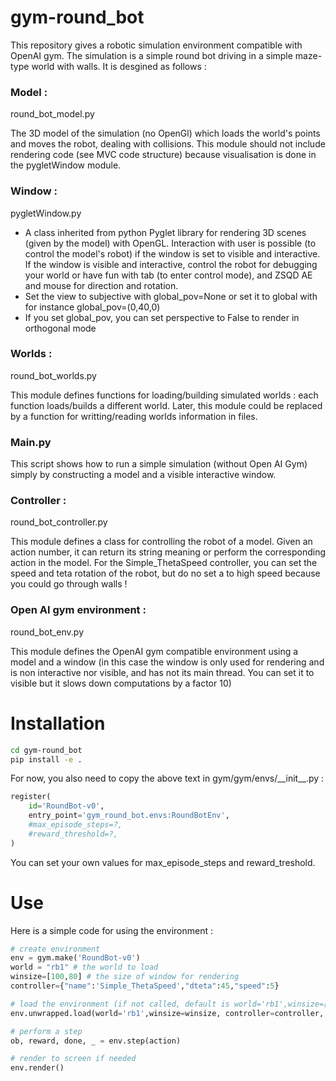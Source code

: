 # gym-round_bot

This repository gives a robotic simulation environment compatible with OpenAI gym. The simulation is a simple round bot driving in a simple maze-type world with walls. It is desgined as follows :

### Model :
round_bot_model.py

The 3D model of the simulation (no OpenGl) which loads the world's points and moves the robot, dealing with collisions. This module should not include rendering code (see MVC code structure) because visualisation is done in the pygletWindow module.

### Window :
pygletWindow.py

+ A class inherited from python Pyglet library for rendering 3D scenes (given by the model) with OpenGL. Interaction with user is possible (to control the model's robot) if the window is set to visible and interactive. If the window is visible and interactive, control the robot for debugging your world or have fun with tab (to enter control mode), and ZSQD AE and mouse for direction and rotation.
+ Set the view to subjective with global_pov=None or set it to global with for instance global_pov=(0,40,0)
+ If you set global_pov, you can set perspective to False to render in orthogonal mode

### Worlds :
round_bot_worlds.py

This module defines functions for loading/building simulated worlds : each function loads/builds a different world. Later, this module could be replaced by a function for writting/reading worlds information in files.

### Main.py
This script shows how to run a simple simulation (without Open AI Gym) simply by constructing a model and a visible interactive window.

### Controller :
round_bot_controller.py

This module defines a class for controlling the robot of a model. Given an action number, it can return its string meaning or perform the corresponding action in the model. For the Simple_ThetaSpeed controller, you can set the speed and teta rotation of the robot, but do no set a to high speed because you could go through walls !

### Open AI gym environment :
round_bot_env.py

This module defines the OpenAI gym compatible environment using a model and a window (in this case the window is only used for rendering and is non interactive nor visible, and has not its main thread. You can set it to visible but it slows down computations by a factor 10)


# Installation

```bash
cd gym-round_bot
pip install -e .
```

For now, you also need to copy the above text in gym/gym/envs/\_\_init\_\_.py :
```Python
register(
    id='RoundBot-v0',
    entry_point='gym_round_bot.envs:RoundBotEnv',
    #max_episode_steps=?,
    #reward_threshold=?,
)
```
You can set your own values for max_episode_steps and reward_treshold.

# Use

Here is a simple code for using the environment :
```Python
# create environment
env = gym.make('RoundBot-v0')
world = "rb1" # the world to load
winsize=[100,80] # the size of window for rendering
controller={"name":'Simple_ThetaSpeed',"dteta":45,"speed":5}

# load the environment (if not called, default is world='rb1',winsize=[80,60], controller={"name":'Simple_ThetaSpeed',"dteta":20,"speed":10}), global_pov = None, perppective=True )
env.unwrapped.load(world='rb1',winsize=winsize, controller=controller, global_pov = (0,40,0)), perppective=False)

# perform a step
ob, reward, done, _ = env.step(action)

# render to screen if needed
env.render()
```
